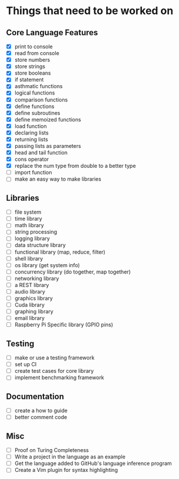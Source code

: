 # Things that need to be worked on

## Core Language Features
- [x] print to console
- [x] read from console
- [x] store numbers
- [x] store strings
- [x] store booleans
- [x] if statement
- [x] asthmatic functions
- [x] logical functions
- [x] comparison functions
- [x] define functions
- [x] define subroutines
- [x] define memoized functions
- [x] load function
- [x] declaring lists
- [x] returning lists
- [x] passing lists as parameters
- [x] head and tail function
- [x] cons operator
- [x] replace the num type from double to a better type
- [ ] import function
- [ ] make an easy way to make libraries

## Libraries
- [ ] file system
- [ ] time library
- [ ] math library
- [ ] string processing
- [ ] logging library
- [ ] data structure library
- [ ] functional library (map, reduce, filter)
- [ ] shell library
- [ ] os library (get system info)
- [ ] concurrency library (do together, map together)
- [ ] networking library 
- [ ] a REST library
- [ ] audio library
- [ ] graphics library
- [ ] Cuda library
- [ ] graphing library
- [ ] email library
- [ ] Raspberry Pi Specific library (GPIO pins)

## Testing
- [ ] make or use a testing framework
- [ ] set up CI
- [ ] create test cases for core library
- [ ] implement benchmarking framework

## Documentation
- [ ] create a how to guide
- [ ] better comment code

## Misc
- [ ] Proof on Turing Completeness
- [ ] Write a project in the language as an example
- [ ] Get the language added to GitHub's language inference program
- [ ] Create a Vim plugin for syntax highlighting